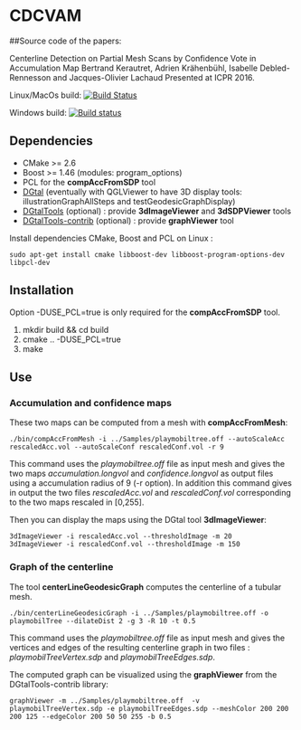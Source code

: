 # CDCVAM

##Source code of the papers:

Centerline Detection on Partial Mesh Scans by Confidence Vote in Accumulation Map
Bertrand Kerautret, Adrien Krähenbühl, Isabelle Debled-Rennesson and Jacques-Olivier Lachaud
Presented at ICPR 2016.



Linux/MacOs build: [![Build Status](https://travis-ci.com/kerautret/CDCVAM.svg?token=yURwTCTvpqppf6PxJuXv&branch=master)](https://travis-ci.com/kerautret/CDCVAM)

Windows build: [![Build status](https://ci.appveyor.com/api/projects/status/ta5k0fvxmgaj3y4u?svg=true)](https://ci.appveyor.com/project/kerautret/cdcvam)

## Dependencies

- CMake >= 2.6
- Boost >= 1.46 (modules: program_options)
- PCL for the **compAccFromSDP** tool
- [DGtal](https://github.com/DGtal-team/DGtal) 
   (eventually with QGLViewer to have 3D display tools: illustrationGraphAllSteps and testGeodesicGraphDisplay)
- [DGtalTools](https://github.com/DGtal-team/DGtalTools) (optional) : provide **3dImageViewer** and **3dSDPViewer** tools
- [DGtalTools-contrib](https://github.com/DGtal-team/DGtalTools-contrib.git) (optional) : provide **graphViewer** tool

Install dependencies CMake, Boost and PCL on Linux :
```
sudo apt-get install cmake libboost-dev libboost-program-options-dev libpcl-dev
```

## Installation

Option -DUSE_PCL=true is only required for the **compAccFromSDP** tool.

1. mkdir build && cd build
2. cmake .. -DUSE_PCL=true
3. make

## Use

### Accumulation and confidence maps

These two maps can be computed from a mesh with **compAccFromMesh**:

```
./bin/compAccFromMesh -i ../Samples/playmobiltree.off --autoScaleAcc rescaledAcc.vol --autoScaleConf rescaledConf.vol -r 9
```

This command uses the *playmobiltree.off* file as input mesh and gives the two maps *accumulation.longvol* and *confidence.longvol* as output files using a accumulation radius of 9 (-r option).
In addition this command gives in output the two files *rescaledAcc.vol* and *rescaledConf.vol* corresponding to the two maps rescaled in [0,255].

Then you can display the maps using the DGtal tool **3dImageViewer**:

```
3dImageViewer -i rescaledAcc.vol --thresholdImage -m 20
3dImageViewer -i rescaledConf.vol --thresholdImage -m 150
```

### Graph of the centerline

The tool **centerLineGeodesicGraph** computes the centerline of a tubular mesh.

```
./bin/centerLineGeodesicGraph -i ../Samples/playmobiltree.off -o playmobilTree --dilateDist 2 -g 3 -R 10 -t 0.5
```

This command uses the *playmobiltree.off* file as input mesh and gives the vertices and edges of the resulting centerline graph in two files : *playmobilTreeVertex.sdp* and *playmobilTreeEdges.sdp*.

The computed graph can be visualized using the **graphViewer** from the DGtalTools-contrib library:

```
graphViewer -m ../Samples/playmobiltree.off  -v playmobilTreeVertex.sdp -e playmobilTreeEdges.sdp --meshColor 200 200 200 125 --edgeColor 200 50 50 255 -b 0.5
```


